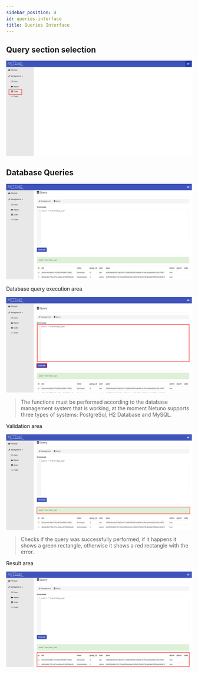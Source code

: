 ```yaml
---
sidebar_position: 4
id: queries-interface
title: Queries Interface
---
```


## Query section selection

![queries-interface1.png](/docs/assets/queries-interface1.png)

## Database Queries

![queries-interface2.png](/docs/assets/queries-interface2.png)

Database query execution area

![queries-interface3.png](/docs/assets/queries-interface3.png)

> The functions must be performed according to the database management system that is working, at the moment Netuno supports three types of systems: PostgreSql, H2 Database and MySQL.

Validation area

![queries-interface4.png](/docs/assets/queries-interface4.png)

> Checks if the query was successfully performed, if it happens it shows a green rectangle, otherwise it shows a red rectangle with the error.

Result area

![queries-interface5.png](/docs/assets/queries-interface5.png)
